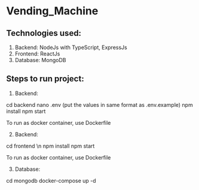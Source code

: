 # Vending_Machine

## Technologies used:
1. Backend: NodeJs with TypeScript, ExpressJs
2. Frontend: ReactJs
3. Database: MongoDB

## Steps to run project:

1. Backend:

cd backend
nano .env (put the values in same format as .env.example)
npm install
npm start

To run as docker container, use Dockerfile

2. Backend:

cd frontend \n
npm install
npm start

To run as docker container, use Dockerfile

3. Database:

cd mongodb
docker-compose up -d
